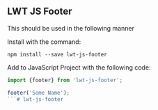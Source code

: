 ## LWT JS Footer

This should be used in the following manner

Install with the command:

```
npm install --save lwt-js-footer
```

Add to JavaScript Project with the following code:
```javascript
import {footer} from 'lwt-js-footer';

footer('Some Name');
```#   l w t - j s - f o o t e r  
 